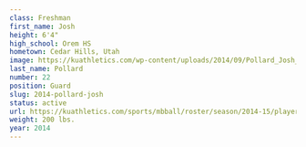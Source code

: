 ```yaml
---
class: Freshman
first_name: Josh
height: 6'4"
high_school: Orem HS
hometown: Cedar Hills, Utah
image: https://kuathletics.com/wp-content/uploads/2014/09/Pollard_Josh_08262014.jpg
last_name: Pollard
number: 22
position: Guard
slug: 2014-pollard-josh
status: active
url: https://kuathletics.com/sports/mbball/roster/season/2014-15/player/josh-pollard/
weight: 200 lbs.
year: 2014
---
```

